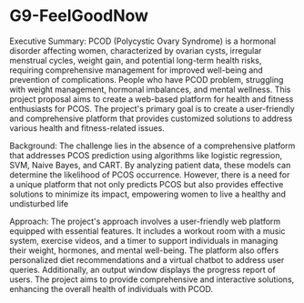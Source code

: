 # G9-FeelGoodNow
Executive Summary:
PCOD (Polycystic Ovary Syndrome) is a hormonal disorder affecting women, characterized by ovarian cysts, irregular menstrual cycles, weight gain, and potential long-term health risks, requiring comprehensive management for improved well-being and prevention of complications. People who have PCOD problem, struggling with weight management, hormonal imbalances, and mental wellness. This project proposal aims to create a web-based platform for health and fitness enthusiasts for PCOS. The project's primary goal is to create a user-friendly and comprehensive platform that provides customized solutions to address various health and fitness-related issues.

Background:
The challenge lies in the absence of a comprehensive platform that addresses PCOS prediction using algorithms like logistic regression, SVM, Naive Bayes, and CART. By analyzing patient data, these models can determine the likelihood of PCOS occurrence. However, there is a need for a unique platform that not only predicts PCOS but also provides effective solutions to minimize its impact, empowering women to live a healthy and undisturbed life

Approach:
The project's approach involves a user-friendly web platform equipped with essential features. It includes a workout room with a music system, exercise videos, and a timer to support individuals in managing their weight, hormones, and mental well-being. The platform also offers personalized diet recommendations and a virtual chatbot to address user queries. Additionally, an output window displays the progress report of users. The project aims to provide comprehensive and interactive solutions, enhancing the overall health of individuals with PCOD.
